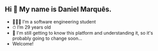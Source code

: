 ## Hi 👋 My name is Daniel Marquês.
- 👨🏻‍💻 I’m a software engineering student
- ⏱ I’m 29 years old
- 🤣 I'm still getting to know this platform and understanding it, so it's probably going to change soon...
- Welcome!
<!--
**Robamanga/Robamanga** is a ✨ _special_ ✨ repository because its `README.md` (this file) appears on your GitHub profile.

Here are some ideas to get you started:

- 🔭 I’m currently working on ...
- 🌱 I’m currently learning ...
- 👯 I’m looking to collaborate on ...
- 🤔 I’m looking for help with ...
- 💬 Ask me about ...
- 📫 How to reach me: ...
-->
